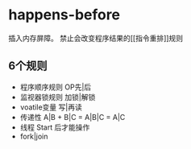 # happens-before
插入内存屏障。 禁止会改变程序结果的[[指令重排]]规则

## 6个规则
 - 程序顺序规则 OP先|后
 - 监视器锁规则 加锁|解锁
 - voatile变量 写|再读
 - 传递性 A|B + B|C = A|B|C = A|C
 - 线程 Start 后才能操作
 - fork|join



